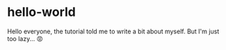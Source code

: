 # hello-world

Hello everyone, the tutorial told me to write a bit about myself.
But I'm just too lazy... 😡
